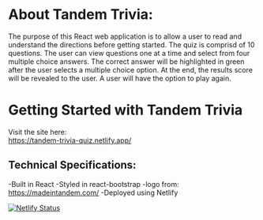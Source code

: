 # About Tandem Trivia:
The purpose of this React web application is to allow a user to read and understand the directions before getting started. The quiz is comprisd of 10 questions. The user can view questions one at a time and select from four multiple choice answers. The correct answer will be highlighted in green after the user selects a multiple choice option. At the end, the results score will be revealed to the user. A user will have the option to play again. 

# Getting Started with Tandem Trivia
Visit the site here:  
https://tandem-trivia-quiz.netlify.app/

## Technical Specifications:

  -Built in React
  -Styled in react-bootstrap
  -logo from: https://madeintandem.com/
  -Deployed using Netlify

[![Netlify Status](https://api.netlify.com/api/v1/badges/f22250a7-993d-4a88-86ba-aaa5a32f9b31/deploy-status)](https://app.netlify.com/sites/tandem-trivia-quiz/deploys)


